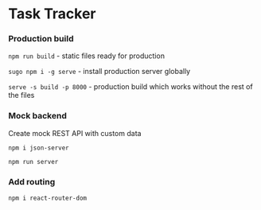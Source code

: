 # Task Tracker

### Production build

`npm run build` - static files ready for production

`sugo npm i -g serve` - install production server globally

`serve -s build -p 8000` - production build which works without the rest of the files

### Mock backend

Create mock REST API with custom data

`npm i json-server`

`npm run server`

### Add routing

`npm i react-router-dom`
